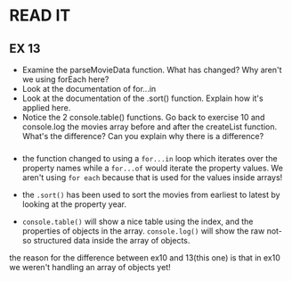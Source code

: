 # READ IT
## EX 13
* Examine the parseMovieData function. What has changed? Why aren't we using forEach here? 
* Look at the documentation of for...in
* Look at the documentation of the .sort() function. Explain how it's applied here.
* Notice the 2 console.table() functions. Go back to exercise 10 and console.log the movies array  before and after the createList function. What's the difference? Can you explain why there is a difference?

###

* the function changed to using a `for...in` loop which iterates over the property names
 while a `for...of` would iterate the property  values. We aren't using `for each` because that is used for the values inside arrays!
 
* the `.sort()` has been used to sort the movies from earliest to latest by looking at the property year.

* `console.table()` will show a nice table using the index, and the properties of objects in the array.
`console.log()` will show the raw not-so structured data inside the array of objects.
  
the reason for the difference between ex10 and 13(this one) is that in ex10 we weren't handling an array of objects yet!